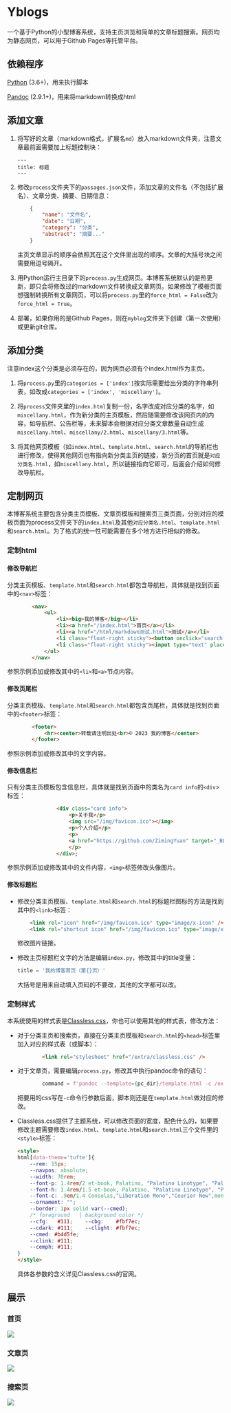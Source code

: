 # Yblogs

一个基于Python的小型博客系统，支持主页浏览和简单的文章标题搜索。网页均为静态网页，可以用于Github Pages等托管平台。

## 依赖程序

[Python](https://www.python.org/) (3.6+)，用来执行脚本

[Pandoc](https://pandoc.org/) (2.9.1+)，用来将markdown转换成html

## 添加文章

1. 将写好的文章（markdown格式，扩展名`md`）放入markdown文件夹，注意文章最前面需要加上标题控制块：

   ```
   ---
   title: 标题
   ---
   ```

2. 修改`process`文件夹下的`passages.json`文件，添加文章的文件名（不包括扩展名）、文章分类、摘要、日期信息：

   ```json
       {
           "name": "文件名",
           "date": "日期",
           "category": "分类",
           "abstract": "摘要..."
       }
   ```

   主页文章显示的顺序会依照其在这个文件里出现的顺序。文章的大括号块之间需要用逗号隔开。

3. 用Python运行主目录下的`process.py`生成网页。本博客系统默认的是热更新，即只会将修改过的markdown文件转换成文章网页。如果修改了模板页面想强制转换所有文章网页，可以将`process.py`里的`force_html = False`改为`force_html = True`。

4. 部署，如果你用的是Github Pages，则在`myblog`文件夹下创建（第一次使用）或更新git仓库。

## 添加分类

注意index这个分类是必须存在的，因为网页必须有个index.html作为主页。

1. 将`process.py`里的`categories = ['index']`按实际需要给出分类的字符串列表，如改成`categories = ['index', 'miscellany']`。

2. 将`process`文件夹里的`index.html`复制一份，名字改成对应分类的名字，如`miscellany.html`，作为新分类的主页模板，然后随需要修改该网页内的内容，如导航栏、公告栏等，未来脚本会根据对应分类文章数量自动生成`miscellany.html`、`miscellany/2.html`、`miscellany/3.html`等。

3. 将其他网页模板（如`index.html`、`template.html`、`search.html`的导航栏也进行修改，使得其他网页也有指向新分类主页的链接，新分页的首页就是`对应分类名.html`，如`miscellany.html`，所以链接指向它即可，后面会介绍如何修改导航栏。

## 定制网页

本博客系统主要包含分类主页模板、文章页模板和搜索页三类页面，分别对应的模板页面为process文件夹下的`index.html`及其他`对应分类名.html`、`template.html`和`search.html`。为了格式的统一性可能需要在多个地方进行相似的修改。

### 定制html

#### 修改导航栏

分类主页模板、`template.html`和`search.html`都包含导航栏，具体就是找到页面中的`<nav>`标签：

```html
        <nav>
            <ul>
                <li><big>我的博客</big></li>
                <li><a href="/index.html">首页</a></li>
                <li><a href="/html/markdown测试.html">测试</a></li>
                <li class="float-right sticky"><button onclick="search()">Go</button></li>
                <li class="float-right sticky"><input type="text" placeholder="搜索"></li>
            </ul>
        </nav>
```

参照示例添加或修改其中的`<li>`和`<a>`节点内容。

#### 修改页尾栏

分类主页模板、`template.html`和`search.html`都包含页尾栏，具体就是找到页面中的`<footer>`标签：

```html
        <footer>
            <hr><center>转载请注明出处<br>© 2023 我的博客</center>
        </footer>
```

参照示例添加或修改其中的文字内容。

#### 修改信息栏

只有分类主页模板包含信息栏，具体就是找到页面中的类名为`card info`的`<div`>标签：

```html
                <div class="card info">
                    <p>关于我</p>
                    <img src="/img/favicon.ico"></img>
                    <p>个人介绍</p>
                    <p>
                    <a href="https://github.com/ZimingYuan" target="_BLANK">Github</a>
                    </p>
                </div>;
```

参照示例添加或修改其中的文件内容，`<img>`标签修改头像图片。

#### 修改标题栏

* 修改分类主页模板、`template.html`和`search.html`的标题栏图标的方法是找到其中的`<link>`标签：

	```html
        <link rel="icon" href="/img/favicon.ico" type="image/x-icon" />
        <link rel="shortcut icon" href="/img/favicon.ico" type="image/x-icon" />
	```

	修改图片链接。

* 修改主页标题栏文字的方法是编辑`index.py`，修改其中的title变量：

	```python
    title = '我的博客首页（第{}页）'
	```

	大括号是用来自动填入页码的不要改，其他的文字都可以改。

### 定制样式

本系统使用的样式表是[Classless.css](https://classless.de/)，你也可以使用其他的样式表，修改方法：

* 对于分类主页和搜索页，直接在分类主页模板和`search.html`的`<head>`标签里加入对应的样式表（或脚本）：

  ```html
          <link rel="stylesheet" href="/extra/classless.css" />
  ```

* 对于文章页，需要编辑`process.py`，修改其中执行pandoc命令的语句：

  ```python
          command = f'pandoc --template={pc_dir}/template.html -c /extra/classless.css --mathjax {i} -o {html}'
  ```

  把要用的css写在`-c`命令行参数后面，脚本则还是在`template.html`做对应的修改。

* Classless.css提供了主题系统，可以修改页面的宽度，配色什么的，如果要修改主题需要修改`index.html`、`template.html`和`search.html`三个文件里的`<style>`标签：

  ```html
  <style>
  html[data-theme='tufte']{
      --rem: 15px;
      --navpos: absolute;
      --width: 70rem;
      --font-p: 1.4rem/2 et-book, Palatino, "Palatino Linotype", "Palatino LT STD", "Book Antiqua", Georgia, serif;
      --font-h: 1.4rem/1.5 et-book, Palatino, "Palatino Linotype", "Palatino LT STD", "Book Antiqua", Georgia, serif;
      --font-c: .9em/1.4 Consolas,"Liberation Mono","Courier New",monospace;
      --ornament: "";
      --border: 1px solid var(--cmed);
      /* foreground   | background color */
      --cfg:   #111;    --cbg:    #fbf7ec;
      --cdark: #111;    --clight: #fbf7ec;
      --cmed: #b4d5fe;
      --clink: #111;
      --cemph: #111;
  }
  </style>
  ```

  具体各参数的含义详见Classless.css的官网。
  
## 展示

### 首页

![](markdown/img/README1.png)

### 文章页

![](markdown/img/README2.png)

### 搜索页

![](markdown/img/README3.png)